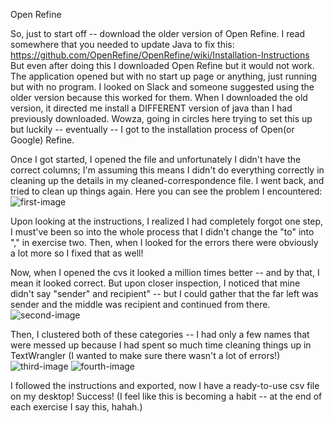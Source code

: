 Open Refine

So, just to start off -- download the older version of Open Refine. I read somewhere that you needed to update Java to fix this:  https://github.com/OpenRefine/OpenRefine/wiki/Installation-Instructions
But even after doing this I downloaded Open Refine but it would not work. The application opened but with no start up page or anything, just running but with no program. I looked on Slack and someone suggested using the older version because this worked for them. When I downloaded the old version, it directed me install a DIFFERENT version of java than I had previously downloaded. Wowza, going in circles here trying to set this up but luckily -- eventually -- I got to the installation process of Open(or Google) Refine.

Once I got started, I opened the file and unfortunately I didn't have the correct columns; I'm assuming this means I didn't do everything correctly in cleaning up the details in my cleaned-correspondence file. I went back, and tried to clean up things again.
Here you can see the problem I encountered: 
![first-image](https://www.dropbox.com/s/iutid7lfxhsf3b8/%2813%29.png?raw=1)

Upon looking at the instructions, I realized I had completely forgot one step, I must've been so into the whole process that I didn't change the "to" into "," in exercise two. Then, when I looked for the errors there were obviously a lot more so I fixed that as well!

Now, when I opened the cvs it looked a million times better -- and by that, I mean it looked correct. But upon closer inspection, I noticed that mine didn't say "sender" and recipient" -- but I could gather that the far left was sender and the middle was recipient and continued from there. 
![second-image](https://www.dropbox.com/s/o10dk81vki9gmp6/%2815%29.png?raw=1)

Then, I clustered both of these categories -- I had only a few names that were messed up because I had spent so much time cleaning things up in TextWrangler (I wanted to make sure there wasn't a lot of errors!)
![third-image](https://www.dropbox.com/s/uqsixg304fmu49m/%2814%29.png?raw=1)
![fourth-image](https://www.dropbox.com/s/zwkaa3cloyyu3ap/%2816%29.png?raw=1)

I followed the instructions and exported, now I have a ready-to-use csv file on my desktop! Success! (I feel like this is becoming a habit -- at the end of each exercise I say this, hahah.)




